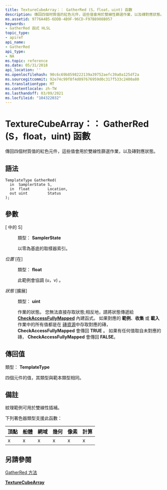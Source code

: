 ```yaml
---
title: TextureCubeArray：： GatherRed (S，float，uint) 函數
description: 傳回四個材質值的紅色元件，這些值會用於雙線性篩選作業，以及磚對應狀態。 |TextureCubeArray：： GatherRed (S，float，uint) 函數
ms.assetid: 9776A4B5-6DDB-4B9F-96CD-F97B8908B057
keywords:
- GatherRed 函式 HLSL
topic_type:
- apiref
api_name:
- GatherRed
api_type:
- NA
ms.topic: reference
ms.date: 05/31/2018
api_location: ''
ms.openlocfilehash: 90c6c69b8598222139a39752aefc39a0a125df2a
ms.sourcegitcommit: 92e74c99f8f4d097676959d0c317f533c2400a80
ms.translationtype: MT
ms.contentlocale: zh-TW
ms.lasthandoff: 03/09/2021
ms.locfileid: "104322032"
---
```

# <a name="texturecubearraygatherredsfloatuint-function"></a>TextureCubeArray：： GatherRed (S，float，uint) 函數

傳回四個材質值的紅色元件，這些值會用於雙線性篩選作業，以及磚對應狀態。

## <a name="syntax"></a>語法


``` syntax
TemplateType GatherRed(
  in  SamplerState S,
  in  float        Location,
  out uint         Status
);
```



## <a name="parameters"></a>參數

<dl> <dt>

 \[ 中的 S\]
</dt> <dd>

類型： **SamplerState**

以零為基底的取樣器索引。

</dd> <dt>

*位置* \[在\]
</dt> <dd>

類型： **float**

此範例會協調 (u，v) 。

</dd> <dt>

*狀態* \[擴展\]
</dt> <dd>

類型： **uint**

作業的狀態。 您無法直接存取狀態;相反地，請將狀態傳遞給 [**CheckAccessFullyMapped**](checkaccessfullymapped.md) 內建函式。 如果對應的 **範例**、**收集** 或 **載入** 作業中的所有值都是在 [磚資源](/windows/desktop/direct3d11/direct3d-11-2-features)中存取對應的磚， **CheckAccessFullyMapped** 會傳回 **TRUE** 。 如果有任何值取自未對應的磚， **CheckAccessFullyMapped** 會傳回 **FALSE**。

</dd> </dl>

## <a name="return-value"></a>傳回值

類型： **TemplateType**

四個元件的值，其類型與範本類型相同。

## <a name="remarks"></a>備註

紋理範例可用於雙線性插補。

下列著色器類型支援此函數：



| 頂點 | 船體 | 網域 | 幾何 | 像素 | 計算 |
|--------|------|--------|----------|-------|---------|
| x      | x    | x      | x        | x     | x       |



 

## <a name="see-also"></a>另請參閱

<dl> <dt>

[GatherRed 方法](texturecubearray-gatherred.md)
</dt> <dt>

[**TextureCubeArray**](texturecubearray.md)
</dt> </dl>

 

 
